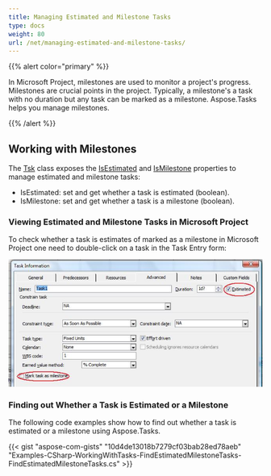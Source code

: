 ```yaml
---
title: Managing Estimated and Milestone Tasks
type: docs
weight: 80
url: /net/managing-estimated-and-milestone-tasks/
---
```


{{% alert color="primary" %}} 

In Microsoft Project, milestones are used to monitor a project's progress. Milestones are crucial points in the project. Typically, a milestone's a task with no duration but any task can be marked as a milestone. Aspose.Tasks helps you manage milestones.

{{% /alert %}} 
## **Working with Milestones**
The [Tsk](https://apireference.aspose.com/tasks/net/aspose.tasks/tsk) class exposes the [IsEstimated](https://apireference.aspose.com/tasks/net/aspose.tasks/tsk/fields/isestimated) and [IsMilestone](https://apireference.aspose.com/tasks/net/aspose.tasks/tsk/fields/ismilestone) properties to manage estimated and milestone tasks:

- IsEstimated: set and get whether a task is estimated (boolean).
- IsMilestone: set and get whether a task is a milestone (boolean).
### **Viewing Estimated and Milestone Tasks in Microsoft Project**
To check whether a task is estimates of marked as a milestone in Microsoft Project one need to double-click on a task in the Task Entry form:

![is the task a milestone or estimated](managing-estimated-and-milestone-tasks_1.png)
### **Finding out Whether a Task is Estimated or a Milestone**
The following code examples show how to find out whether a task is estimated or a milestone using Aspose.Tasks.

{{< gist "aspose-com-gists" "10d4de13018b7279cf03bab28ed78aeb" "Examples-CSharp-WorkingWithTasks-FindEstimatedMilestoneTasks-FindEstimatedMilestoneTasks.cs" >}}
